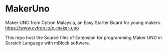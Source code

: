 # MakerUno
Maker UNO from Cytron Malaysia, an Easy Starter Board for young makers. https://www.cytron.io/p-maker-uno

This repo host the Source files of Extension for programming Maker UNO in Scratch Language with mBlock software.

